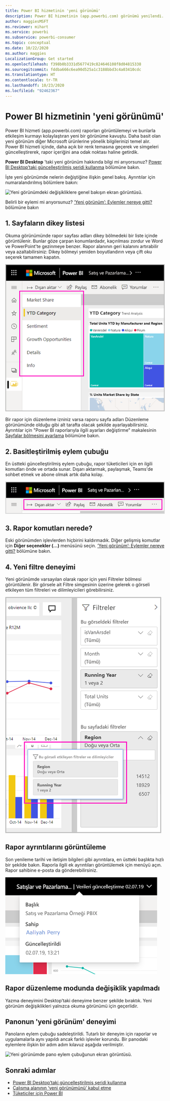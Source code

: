 ```yaml
---
title: Power BI hizmetinin 'yeni görünümü'
description: Power BI hizmetinin (app.powerbi.com) görünümü yenilendi. Bu makalede, yeni görünüm kullanılarak raporlarda nasıl gezinebileceğiniz açıklanır.
author: maggiesMSFT
ms.reviewer: mihart
ms.service: powerbi
ms.subservice: powerbi-consumer
ms.topic: conceptual
ms.date: 10/22/2020
ms.author: maggies
LocalizationGroup: Get started
ms.openlocfilehash: f398b0b3331d5677419c824646108f8d04815338
ms.sourcegitcommit: fddba666c6ea90d525a1c3188bbd3c4a03410cdc
ms.translationtype: HT
ms.contentlocale: tr-TR
ms.lasthandoff: 10/23/2020
ms.locfileid: "92462367"
---
```

# <a name="the-new-look-of-the-power-bi-service"></a>Power BI hizmetinin 'yeni görünümü'

Power BI hizmeti (app.powerbi.com) raporları görüntülemeyi ve bunlarla etkileşim kurmayı kolaylaştıran yeni bir görünüme kavuştu. Daha basit olan yeni görünüm diğer Microsoft ürünlerine yönelik bilgilerinizi temel alır. Power BI hizmeti içinde, daha açık bir renk temasına geçerek ve simgeleri güncelleştirerek, rapor içeriğini ana odak noktası haline getirdik. 

**Power BI Desktop** ’taki yeni görünüm hakkında bilgi mi arıyorsunuz? [Power BI Desktop’taki güncelleştirilmiş şeridi kullanma](../create-reports/desktop-ribbon.md) bölümüne bakın.

İşte yeni görünümde nelerin değiştiğine ilişkin genel bakış. Ayrıntılar için numaralandırılmış bölümlere bakın:

![Yeni görünümdeki değişikliklere genel bakışın ekran görüntüsü.](media/service-new-look/power-bi-new-look-changes-callouts.png)

Belirli bir eylemi mi arıyorsunuz? [‘Yeni görünüm’: Eylemler nereye gitti?](service-new-look-where-actions.md) bölümüne bakın

## <a name="1-vertical-list-of-pages"></a>1. Sayfaların dikey listesi 
Okuma görünümünde rapor sayfası adları dikey bölmedeki bir liste içinde görüntülenir. Bunlar göze çarpan konumlardadır, kaçırılması zordur ve Word ve PowerPoint'te gezinmeye benzer. Rapor alanının geri kalanını artırabilir veya azaltabilirsiniz: Dikey bölmeyi yeniden boyutlandırın veya çift oku seçerek tamamen kapatın.

![Yan taraftaki rapor sayfası adlarının ekran görüntüsü.](media/service-new-look/power-bi-new-look-report-pages.png)

Bir rapor için düzenleme izniniz varsa raporu sayfa adları Düzenleme görünümünde olduğu gibi alt tarafta olacak şekilde ayarlayabilirsiniz. Ayrıntılar için "Power BI raporlarıyla ilgili ayarları değiştirme" makalesinin [Sayfalar bölmesini ayarlama](../create-reports/power-bi-report-settings.md#set-the-pages-pane) bölümüne bakın.

## <a name="2-simplified-action-bar"></a>2. Basitleştirilmiş eylem çubuğu 

En üstteki güncelleştirilmiş eylem çubuğu, rapor tüketicileri için en ilgili komutları önde ve ortada sunar. Dışarı aktarmak, paylaşmak, Teams'de sohbet etmek ve abone olmak artık daha kolay. 

![Yeni eylem çubuğunun ekran görüntüsü.](media/service-new-look/power-bi-new-look-action-bar.png)

## <a name="3-where-are-the-report-commands"></a>3. Rapor komutları nerede?

Eski görünümden işlevlerden hiçbirini kaldırmadık. Diğer gelişmiş komutlar için **Diğer seçenekler (...)** menüsünü seçin. [‘Yeni görünüm’: Eylemler nereye gitti?](service-new-look-where-actions.md) bölümüne bakın.

## <a name="4-new-filter-experience"></a>4. Yeni filtre deneyimi

Yeni görünümde varsayılan olarak rapor için yeni Filtreler bölmesi görüntülenir. Bir görsele ait Filtre simgesinin üzerine gelerek o görseli etkileyen tüm filtreleri ve dilimleyicileri görebilirsiniz.

![Görseli etkileyen tüm filtrelerin ve dilimleyicilerin ekran görüntüsü.](media/service-new-look/power-bi-new-look-filters.png)

## <a name="view-report-details"></a>Rapor ayrıntılarını görüntüleme 

Son yenileme tarihi ve iletişim bilgileri gibi ayrıntılara, en üstteki başlıkta hızlı bir şekilde bakın.  Raporla ilgili ek ayrıntıları görüntülemek için menüyü açın. Rapor sahibine e-posta da gönderebilirsiniz.

![Rapor ayarlarını görüntüleme adımının ekran görüntüsü.](media/service-new-look/power-bi-new-look-metadata.png)

## <a name="no-changes-to-report-edit-mode"></a>Rapor düzenleme modunda değişiklik yapılmadı 

Yazma deneyimini Desktop’taki deneyime benzer şekilde bıraktık. Yeni görünüm değişiklikleri yalnızca okuma görünümü için geçerlidir.

## <a name="dashboard-new-look-experience"></a>Panonun 'yeni görünüm' deneyimi 

Panoların eylem çubuğu sadeleştirildi. Tutarlı bir deneyim için raporlar ve uygulamalarla aynı yapıldı ancak farklı işlevler korundu. Bir panodaki eylemlere ilişkin bir adım adım kılavuz aşağıda verilmiştir.
 
![Yeni görünümde pano eylem çubuğunun ekran görüntüsü.](media/service-new-look/power-bi-dashboard-action-bar-new-look.png)

## <a name="next-steps"></a>Sonraki adımlar

- [Power BI Desktop’taki güncelleştirilmiş şeridi kullanma](../create-reports/desktop-ribbon.md)
- [Çalışma alanının ‘yeni görünümünü’ kabul etme](../collaborate-share/service-workspaces-new-look.md)
- [Tüketiciler için Power BI](end-user-consumer.md)
